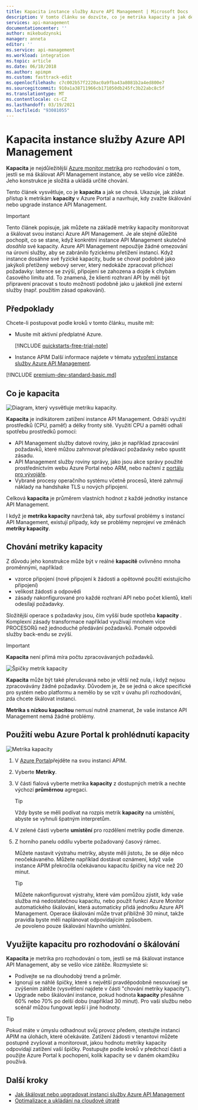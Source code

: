```yaml
---
title: Kapacita instance služby Azure API Management | Microsoft Docs
description: V tomto článku se dozvíte, co je metrika kapacity a jak dělat informovaná rozhodnutí o tom, jestli se má škálovat instance služby Azure API Management.
services: api-management
documentationcenter: ''
author: mikebudzynski
manager: anneta
editor: ''
ms.service: api-management
ms.workload: integration
ms.topic: article
ms.date: 06/18/2018
ms.author: apimpm
ms.custom: fasttrack-edit
ms.openlocfilehash: c7c002b57f2220ac0a9fba43a8081b2a4ed800e7
ms.sourcegitcommit: 910a1a38711966cb171050db245fc3b22abc8c5f
ms.translationtype: MT
ms.contentlocale: cs-CZ
ms.lasthandoff: 03/19/2021
ms.locfileid: "93081055"
---
```

# <a name="capacity-of-an-azure-api-management-instance"></a>Kapacita instance služby Azure API Management

**Kapacita** je nejdůležitější [Azure monitor metrika](api-management-howto-use-azure-monitor.md#view-metrics-of-your-apis) pro rozhodování o tom, jestli se má škálovat API Management instance, aby se vešlo více zátěže. Jeho konstrukce je složitá a ukládá určité chování.

Tento článek vysvětluje, co je **kapacita** a jak se chová. Ukazuje, jak získat přístup k metrikám **kapacity** v Azure Portal a navrhuje, kdy zvažte škálování nebo upgrade instance API Management.

> [!IMPORTANT]
> Tento článek popisuje, jak můžete na základě metriky kapacity monitorovat a škálovat svou instanci Azure API Management. Je ale stejně důležité pochopit, co se stane, když konkrétní instance API Management skutečně *dosáhla* své kapacity. Azure API Management nepoužije žádné omezování na úrovni služby, aby se zabránilo fyzickému přetížení instancí. Když instance dosáhne své fyzické kapacity, bude se chovat podobně jako jakýkoli přetížený webový server, který nedokáže zpracovat příchozí požadavky: latence se zvýší, připojení se zahozena a dojde k chybám časového limitu atd. To znamená, že klienti rozhraní API by měli být připravení pracovat s touto možností podobně jako u jakékoli jiné externí služby (např. použitím zásad opakování).

## <a name="prerequisites"></a>Předpoklady

Chcete-li postupovat podle kroků v tomto článku, musíte mít:

+ Musíte mít aktivní předplatné Azure.

    [!INCLUDE [quickstarts-free-trial-note](../../includes/quickstarts-free-trial-note.md)]

+ Instance APIM Další informace najdete v tématu [vytvoření instance služby Azure API Management](get-started-create-service-instance.md).

[!INCLUDE [premium-dev-standard-basic.md](../../includes/api-management-availability-premium-dev-standard-basic.md)]

## <a name="what-is-capacity"></a>Co je kapacita

![Diagram, který vysvětluje metriku kapacity.](./media/api-management-capacity/capacity-ingredients.png)

**Kapacita** je indikátorem zatížení instance API Management. Odráží využití prostředků (CPU, paměť) a délky fronty sítě. Využití CPU a paměti odhalí spotřebu prostředků pomocí:

+ API Management služby datové roviny, jako je například zpracování požadavků, které můžou zahrnovat předávací požadavky nebo spustit zásadu.
+ API Management služby roviny správy, jako jsou akce správy použité prostřednictvím webu Azure Portal nebo ARM, nebo načtení z [portálu pro vývojáře](api-management-howto-developer-portal.md).
+ Vybrané procesy operačního systému včetně procesů, které zahrnují náklady na handshake TLS u nových připojení.

Celková **kapacita** je průměrem vlastních hodnot z každé jednotky instance API Management.

I když je **metrika kapacity** navržená tak, aby surfoval problémy s instancí API Management, existují případy, kdy se problémy neprojeví ve změnách **metriky kapacity**.

## <a name="capacity-metric-behavior"></a>Chování metriky kapacity

Z důvodu jeho konstrukce může být v reálné **kapacitě** ovlivněno mnoha proměnnými, například:

+ vzorce připojení (nové připojení k žádosti a opětovné použití existujícího připojení)
+ velikost žádosti a odpovědi
+ zásady nakonfigurované pro každé rozhraní API nebo počet klientů, kteří odesílají požadavky.

Složitější operace s požadavky jsou, čím vyšší bude spotřeba **kapacity** . Komplexní zásady transformace například využívají mnohem více PROCESORů než jednoduché předávání požadavků. Pomalé odpovědi služby back-endu se zvýší.

> [!IMPORTANT]
> **Kapacita** není přímá míra počtu zpracovávaných požadavků.

![Špičky metrik kapacity](./media/api-management-capacity/capacity-spikes.png)

**Kapacita** může být také přerušovaná nebo je větší než nula, i když nejsou zpracovávány žádné požadavky. Důvodem je, že se jedná o akce specifické pro systém nebo platformu a nemělo by se vzít v úvahu při rozhodování, zda chcete škálovat instanci.

**Metrika s nízkou kapacitou** nemusí nutně znamenat, že vaše instance API Management nemá žádné problémy.
  
## <a name="use-the-azure-portal-to-examine-capacity"></a>Použití webu Azure Portal k prohlédnutí kapacity
  
![Metrika kapacity](./media/api-management-capacity/capacity-metric.png)  

1. V [Azure Portal](https://portal.azure.com/)přejděte na svou instanci APIM.
2. Vyberte **Metriky**.
3. V části fialová vyberte metrika **kapacity** z dostupných metrik a nechte výchozí **průměrnou** agregaci.

    > [!TIP]
    > Vždy byste se měli podívat na rozpis metrik **kapacity** na umístění, abyste se vyhnuli špatným interpretům.

4. V zelené části vyberte **umístění** pro rozdělení metriky podle dimenze.
5. Z horního panelu oddílu vyberte požadovaný časový rámec.

    Můžete nastavit výstrahu metriky, abyste měli jistotu, že se děje něco neočekávaného. Můžete například dostávat oznámení, když vaše instance APIM překročila očekávanou kapacitu špičky na více než 20 minut.

    >[!TIP]
    > Můžete nakonfigurovat výstrahy, které vám pomůžou zjistit, kdy vaše služba má nedostatečnou kapacitu, nebo použít funkci Azure Monitor automatického škálování, která automaticky přidá jednotku Azure API Management. Operace škálování může trvat přibližně 30 minut, takže pravidla byste měli naplánovat odpovídajícím způsobem.  
    > Je povoleno pouze škálování hlavního umístění.

## <a name="use-capacity-for-scaling-decisions"></a>Využijte kapacitu pro rozhodování o škálování

**Kapacita** je metrika pro rozhodování o tom, jestli se má škálovat instance API Management, aby se vešlo více zátěže. Rozmyslete si:

+ Podívejte se na dlouhodobý trend a průměr.
+ Ignorují se náhlé špičky, které s největší pravděpodobně nesouvisejí se zvýšením zátěže (vysvětlení najdete v části "chování metriky kapacity").
+ Upgrade nebo škálování instance, pokud hodnota **kapacity** přesáhne 60% nebo 70% po delší dobu (například 30 minut). Pro vaši službu nebo scénář můžou fungovat lepší i jiné hodnoty.

>[!TIP]  
> Pokud máte v úmyslu odhadnout svůj provoz předem, otestujte instanci APIM na úlohách, které očekáváte. Zatížení žádosti v tenantovi můžete postupně zvyšovat a monitorovat, jakou hodnotu metriky kapacity odpovídají zatížení vaší špičky. Postupujte podle kroků v předchozí části a použijte Azure Portal k pochopení, kolik kapacity se v daném okamžiku používá.

## <a name="next-steps"></a>Další kroky

- [Jak škálovat nebo upgradovat instanci služby Azure API Management](upgrade-and-scale.md)
- [Optimalizace a ukládání na cloudové útratě](../cost-management-billing/costs/quick-acm-cost-analysis.md?WT.mc_id=costmanagementcontent_docsacmhorizontal_-inproduct-learn)